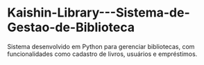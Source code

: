 # Kaishin-Library---Sistema-de-Gestao-de-Biblioteca
Sistema desenvolvido em Python para gerenciar bibliotecas, com funcionalidades como cadastro de livros, usuários e empréstimos.
